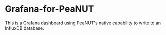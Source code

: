 # Grafana-for-PeaNUT
This is a Grafana dashboard using PeaNUT's native capability to write to an InfluxDB database.
